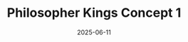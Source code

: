 ---
date: 2025-06-11
image_path: /images/gallery/philosopher-kings-concept-1.jpg
title: Philosopher Kings Concept 1
description: Philosopher Kings Concept.
source: https://bsky.app/profile/fpcstudio.bsky.social/post/3lrdv5ngrvc2z
height: 836
width: 836 
tags: ["Faction", "Concept"]
---